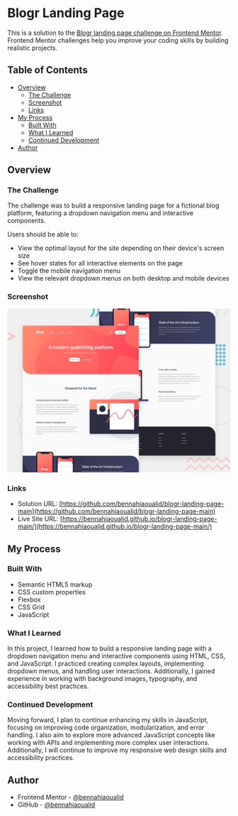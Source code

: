 # Blogr Landing Page

This is a solution to the [Blogr landing page challenge on Frontend Mentor](https://www.frontendmentor.io/challenges/blogr-landing-page-EX2RLAApP). Frontend Mentor challenges help you improve your coding skills by building realistic projects.

## Table of Contents

- [Overview](#overview)
  - [The Challenge](#the-challenge)
  - [Screenshot](#screenshot)
  - [Links](#links)
- [My Process](#my-process)
  - [Built With](#built-with)
  - [What I Learned](#what-i-learned)
  - [Continued Development](#continued-development)
- [Author](#author)

## Overview

### The Challenge

The challenge was to build a responsive landing page for a fictional blog platform, featuring a dropdown navigation menu and interactive components.

Users should be able to:

- View the optimal layout for the site depending on their device's screen size
- See hover states for all interactive elements on the page
- Toggle the mobile navigation menu
- View the relevant dropdown menus on both desktop and mobile devices

### Screenshot

![Screenshot](./design/desktop-preview.jpg)

### Links

- Solution URL: [https://github.com/bennahiaoualid/blogr-landing-page-main](https://github.com/bennahiaoualid/blogr-landing-page-main)
- Live Site URL: [https://bennahiaoualid.github.io/blogr-landing-page-main/](https://bennahiaoualid.github.io/blogr-landing-page-main/)

## My Process

### Built With

- Semantic HTML5 markup
- CSS custom properties
- Flexbox
- CSS Grid
- JavaScript

### What I Learned

In this project, I learned how to build a responsive landing page with a dropdown navigation menu and interactive components using HTML, CSS, and JavaScript. I practiced creating complex layouts, implementing dropdown menus, and handling user interactions. Additionally, I gained experience in working with background images, typography, and accessibility best practices.

### Continued Development

Moving forward, I plan to continue enhancing my skills in JavaScript, focusing on improving code organization, modularization, and error handling. I also aim to explore more advanced JavaScript concepts like working with APIs and implementing more complex user interactions. Additionally, I will continue to improve my responsive web design skills and accessibility practices.

## Author

- Frontend Mentor - [@bennahiaoualid](https://www.frontendmentor.io/profile/bennahiaoualid)
- GitHub - [@bennahiaoualid](https://github.com/bennahiaoualid)